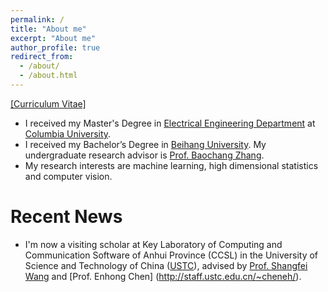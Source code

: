 ```yaml
---
permalink: /
title: "About me"
excerpt: "About me"
author_profile: true
redirect_from: 
  - /about/
  - /about.html
---
```


[[Curriculum Vitae]](http://Wei-kang-Wang.github.io/files/resume_wkwang.pdf)
* I received my Master's Degree in [Electrical Engineering Department](https://drupal.ee.columbia.edu//) at [Columbia University](https://www.columbia.edu).
* I received my Bachelor’s Degree in [Beihang University](http://www.buaa.edu.cn). My undergraduate research advisor is [Prof. Baochang Zhang](http://dept3.buaa.edu.cn/jsdw/qbjs/znxtykzgcx/fjs/zbc.htm).
* My research interests are machine learning, high dimensional statistics and computer vision.


# Recent News
* I'm now a visiting scholar at Key Laboratory of Computing and Communication Software of Anhui Province (CCSL) in the University of Science and Technology of China ([USTC](https://www.ustc.edu.cn/)), advised by [Prof. Shangfei Wang](http://202.38.64.11/~sfwang/) and [Prof. Enhong Chen] (http://staff.ustc.edu.cn/~cheneh/).
